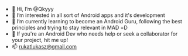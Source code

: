 - 👋 Hi, I’m @Qkyyy
- 👀 I’m interested in all sort of Android apps and it's development
- 🌱 I’m currently learning to become an Android Guru, following the best principles and trying to stay relevant in MAD =D
- 💞️ If you're an Android Dev who needs help or seek a collaborator for your project, hit me up!
- 📫 rukatlukasz@gmail.com
